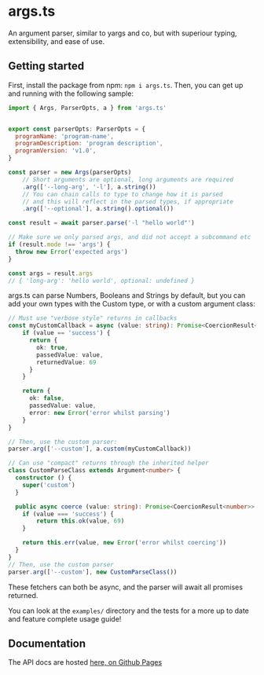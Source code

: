 # args.ts

An argument parser, similar to yargs and co, but with superiour typing, extensibility, and ease of use.

## Getting started

First, install the package from npm: `npm i args.ts`.
Then, you can get up and running with the following sample:
```js
import { Args, ParserOpts, a } from 'args.ts'


export const parserOpts: ParserOpts = {
  programName: 'program-name',
  programDescription: 'program description',
  programVersion: 'v1.0',
}

const parser = new Args(parserOpts)
    // Short arguments are optional, long arguments are required
    .arg(['--long-arg', '-l'], a.string())
    // You can chain calls to type to change how it is parsed
    // and this will reflect in the parsed types, if appropriate
    .arg(['--optional'], a.string().optional()) 

const result = await parser.parse('-l "hello world"') 

// Make sure we only parsed args, and did not accept a subcommand etc
if (result.mode !== 'args') {
  throw new Error('expected args')
}

const args = result.args
// { 'long-arg': 'hello world', optional: undefined }
```

args.ts can parse Numbers, Booleans and Strings by default, but you can add your own types with the Custom type, or with a custom argument class:
```ts
// Must use "verbose style" returns in callbacks
const myCustomCallback = async (value: string): Promise<CoercionResult<number>> => {
    if (value == 'success') {
      return {
        ok: true,
        passedValue: value,
        returnedValue: 69
      }
    }

    return {
      ok: false,
      passedValue: value,
      error: new Error('error whilst parsing')
    }
}

// Then, use the custom parser:
parser.arg(['--custom'], a.custom(myCustomCallback))
```
```ts
// Can use "compact" returns through the inherited helper
class CustomParseClass extends Argument<number> {
  constructor () {
    super('custom')
  }

  public async coerce (value: string): Promise<CoercionResult<number>> {
    if (value === 'success') {
        return this.ok(value, 69)
    }

    return this.err(value, new Error('error whilst coercing'))
  }
}
// Then, use the custom parser
parser.arg(['--custom'], new CustomParseClass())
```
These fetchers can both be async, and the parser will await all promises returned.

You can look at the `examples/` directory and the tests for a more up to date and feature complete usage guide!

## Documentation

The API docs are hosted [here, on Github Pages](https://amy.is-a.dev/args-ts/)
